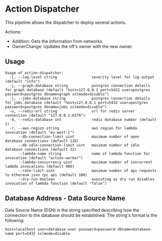 # Action Dispatcher

This pipeline allows the dispatcher to deploy several actions.

Actions:

* Addition: Gets the information from networks.
* OwnerChange: Updates the nft's owner with the new owner.

## Usage

```
Usage of action-dispatcher:
  -l, --log-level string                severity level for log output (default "info")
  -j, --graph-database string           postgres connection details for graph database (default "host=127.0.0.1 port=5432 user=postgres password=postgres dbname=graph sslmode=disable")
  -j, --jobs-database string            postgres connection details for jobs database (default "host=127.0.0.1 port=5432 user=postgres password=postgres dbname=jobs sslmode=disable")
  -u, --redis-url string                url for redis server connection (default "127.0.0.1:6379")
  -d, --redis-database int              redis database number (default 1)
  -r, --aws-region string               aws region for lambda invocation (default "eu-west-1")
      --db-connection-limit uint        maximum number of open database connections (default 128)
      --db-idle-connection-limit uint   maximum number of idle database connections (default 32)
      --lambda-name string              name of lambda function for invocation (default "action-worker")
      --lambda-concurrency uint         maximum number of concurrent lambda invocations (default 900)
      --rate-limit uint                 maximum number of api requests to ethereum json rpc api (default 100)
      --dry-run boolean                 executing as dry run disables invocation of lambda function (default "false")
```

## Database Address - Data Source Name

Data Source Name (DSN) is the string specified describing how the connection to the database should be established.
The string's format is the following:

```
host=localhost user=database-user password=password dbname=database-name port=5432 sslmode=disable
```
